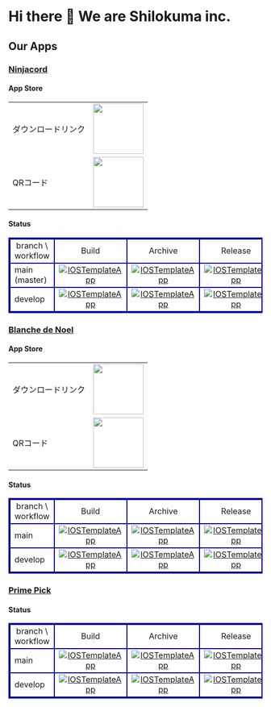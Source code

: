 # Hi there 👋 We are Shilokuma inc.

## Our Apps

### [Ninjacord](https://github.com/shilokuma-inc/ninjacord-ios)

#### App Store

<table>
    <tr>
        <td>ダウンロードリンク</td>
        <td style="text-align: center;"><a href="https://apps.apple.com/jp/app/ninja-cord/id6498937487"><img src="https://developer.apple.com/assets/elements/badges/download-on-the-app-store.svg" width="100">
    </tr>
    <tr>
        <td>QRコード</td>
        <td style="text-align: center;"><a href="https://apps.apple.com/jp/app/ninja-cord/id6498937487"><img src="https://tools-qr-production.s3.amazonaws.com/output/apple-toolbox/6044df7401a59991b2c3db53b8e688a2/b75324b326d2cf02169e7763448d433e.png" height="100"></a></td>
    </tr>
</table>

#### Status

<div style="margin:0px;padding:0px;">
  <table width="98%" style="border-collapse: collapse;border:2px double #000080;text-align:center;margin:auto;">
    <tbody>
      <tr>
        <td style="border:2px double #000080;">branch \ workflow</td>
        <td style="border:2px double #000080;">Build</td>
        <td style="border:2px double #000080;">Archive</td>
        <td style="border:2px double #000080;">Release</td>
      </tr>
      <tr>
        <td style="border:2px double #000080;text-align:left;">main (master)</td>
        <td style="border:2px double #000080;text-align:center;">
          <a href="https://github.com/shilokuma-inc/ninjacord-ios/actions/workflows/build-master.yml">
            <img src="https://github.com/shilokuma-inc/ninjacord-ios/actions/workflows/build-master.yml/badge.svg" alt="IOSTemplateApp">
          </a>
        </td>
        <td style="border:2px double #000080;text-align:center;">
          <a href="https://github.com/shilokuma-inc/ninjacord-ios/actions/workflows/archive-main.yml">
            <img src="https://github.com/shilokuma-inc/ninjacord-ios/actions/workflows/archive-main.yml/badge.svg" alt="IOSTemplateApp">
          </a>
        </td>
        <td style="border:2px double #000080;text-align:center;">
          <a href="https://github.com/shilokuma-inc/ninjacord-ios/actions/workflows/release-master.yml">
            <img src="https://github.com/shilokuma-inc/ninjacord-ios/actions/workflows/release-master.yml/badge.svg" alt="IOSTemplateApp">
          </a>
        </td>
      </tr>
      <tr>
        <td style="border:2px double #000080;text-align:left;">develop</td>
        <td style="border:2px double #000080;text-align:center;">
          <a href="https://github.com/shilokuma-inc/ninjacord-ios/actions/workflows/build-develop.yml">
            <img src="https://github.com/shilokuma-inc/ninjacord-ios/actions/workflows/build-develop.yml/badge.svg" alt="IOSTemplateApp">
          </a>
        </td>
        <td style="border:2px double #000080;text-align:center;">
          <a href="https://github.com/shilokuma-inc/ninjacord-ios/actions/workflows/archive-develop.yml">
            <img src="https://github.com/shilokuma-inc/ninjacord-ios/actions/workflows/archive-develop.yml/badge.svg" alt="IOSTemplateApp">
          </a>
        </td>
        <td style="border:2px double #000080;text-align:center;">
          <a href="https://github.com/shilokuma-inc/ninjacord-ios/actions/workflows/release-develop.yml">
            <img src="https://github.com/shilokuma-inc/ninjacord-ios/actions/workflows/release-develop.yml/badge.svg" alt="IOSTemplateApp">
          </a>
        </td>
      </tr>
    </tbody>
  </table>
</div>

### [Blanche de Noel](https://github.com/shilokuma-inc/blanche-de-noel-ios)

#### App Store

<table>
    <tr>
        <td>ダウンロードリンク</td>
        <td style="text-align: center;"><a href="https://apps.apple.com/jp/app/blanche-de-noel/id6502287377"><img src="https://developer.apple.com/assets/elements/badges/download-on-the-app-store.svg" width="100">
    </tr>
    <tr>
        <td>QRコード</td>
        <td style="text-align: center;"><a href="https://apps.apple.com/jp/app/blanche-de-noel/id6502287377"><img src="https://tools-qr-production.s3.amazonaws.com/output/apple-toolbox/1bcf4c4ccbe5c7e4fd49bb80a3209dd4/b69e9effa96d83c8688ccb0f8655839f.png" height="100"></a></td>
    </tr>
</table>

#### Status

<div style="margin:0px;padding:0px;">
  <table width="98%" style="border-collapse: collapse;border:2px double #000080;text-align:center;margin:auto;">
    <tbody>
      <tr>
        <td style="border:2px double #000080;">branch \ workflow</td>
        <td style="border:2px double #000080;">Build</td>
        <td style="border:2px double #000080;">Archive</td>
        <td style="border:2px double #000080;">Release</td>
      </tr>
      <tr>
        <td style="border:2px double #000080;text-align:left;">main</td>
        <td style="border:2px double #000080;text-align:center;">
          <a href="https://github.com/shilokuma-inc/blanche-de-noel-ios/actions/workflows/build-main.yml">
            <img src="https://github.com/shilokuma-inc/blanche-de-noel-ios/actions/workflows/build-main.yml/badge.svg" alt="IOSTemplateApp">
          </a>
        </td>
        <td style="border:2px double #000080;text-align:center;">
          <a href="https://github.com/shilokuma-inc/blanche-de-noel-ios/actions/workflows/archive-main.yml">
            <img src="https://github.com/shilokuma-inc/blanche-de-noel-ios/actions/workflows/archive-main.yml/badge.svg" alt="IOSTemplateApp">
          </a>
        </td>
        <td style="border:2px double #000080;text-align:center;">
          <a href="https://github.com/shilokuma-inc/blanche-de-noel-ios/actions/workflows/release-develop.yml">
            <img src="https://github.com/shilokuma-inc/blanche-de-noel-ios/actions/workflows/release-main.yml/badge.svg" alt="IOSTemplateApp">
          </a>
        </td>
      </tr>
      <tr>
        <td style="border:2px double #000080;text-align:left;">develop</td>
        <td style="border:2px double #000080;text-align:center;">
          <a href="https://github.com/shilokuma-inc/blanche-de-noel-ios/actions/workflows/build-develop.yml">
            <img src="https://github.com/shilokuma-inc/blanche-de-noel-ios/actions/workflows/build-develop.yml/badge.svg" alt="IOSTemplateApp">
          </a>
        </td>
        <td style="border:2px double #000080;text-align:center;">
          <a href="https://github.com/shilokuma-inc/blanche-de-noel-ios/actions/workflows/archive-develop.yml">
            <img src="https://github.com/shilokuma-inc/blanche-de-noel-ios/actions/workflows/archive-develop.yml/badge.svg" alt="IOSTemplateApp">
          </a>
        </td>
        <td style="border:2px double #000080;text-align:center;">
          <a href="https://github.com/shilokuma-inc/blanche-de-noel-ios/actions/workflows/release-develop.yml">
            <img src="https://github.com/shilokuma-inc/blanche-de-noel-ios/actions/workflows/release-develop.yml/badge.svg" alt="IOSTemplateApp">
          </a>
        </td>
      </tr>
    </tbody>
  </table>
</div>

### [Prime Pick](https://github.com/shilokuma-inc/prime-pick-ios)

#### Status
<div style="margin:0px;padding:0px;">
  <table width="98%" style="border-collapse: collapse;border:2px double #000080;text-align:center;margin:auto;">
    <tbody>
      <tr>
        <td style="border:2px double #000080;">branch \ workflow</td>
        <td style="border:2px double #000080;">Build</td>
        <td style="border:2px double #000080;">Archive</td>
        <td style="border:2px double #000080;">Release</td>
      </tr>
      <tr>
        <td style="border:2px double #000080;text-align:left;">main</td>
        <td style="border:2px double #000080;text-align:center;">
          <a href="https://github.com/shilokuma-inc/prime-pick-ios/actions/workflows/build-main.yml">
            <img src="https://github.com/shilokuma-inc/prime-pick-ios/actions/workflows/build-main.yml/badge.svg" alt="IOSTemplateApp">
          </a>
        </td>
        <td style="border:2px double #000080;text-align:center;">
          <a href="https://github.com/shilokuma-inc/prime-pick-ios/actions/workflows/archive-main.yml">
            <img src="https://github.com/shilokuma-inc/prime-pick-ios/actions/workflows/archive-main.yml/badge.svg" alt="IOSTemplateApp">
          </a>
        </td>
        <td style="border:2px double #000080;text-align:center;">
          <a href="https://github.com/shilokuma-inc/prime-pick-ios/actions/workflows/release-develop.yml">
            <img src="https://github.com/shilokuma-inc/prime-pick-ios/actions/workflows/release-main.yml/badge.svg" alt="IOSTemplateApp">
          </a>
        </td>
      </tr>
      <tr>
        <td style="border:2px double #000080;text-align:left;">develop</td>
        <td style="border:2px double #000080;text-align:center;">
          <a href="https://github.com/shilokuma-inc/prime-pick-ios/actions/workflows/build-develop.yml">
            <img src="https://github.com/shilokuma-inc/prime-pick-ios/actions/workflows/build-develop.yml/badge.svg" alt="IOSTemplateApp">
          </a>
        </td>
        <td style="border:2px double #000080;text-align:center;">
          <a href="https://github.com/shilokuma-inc/prime-pick-ios/actions/workflows/archive-develop.yml">
            <img src="https://github.com/shilokuma-inc/prime-pick-ios/actions/workflows/archive-develop.yml/badge.svg" alt="IOSTemplateApp">
          </a>
        </td>
        <td style="border:2px double #000080;text-align:center;">
          <a href="https://github.com/shilokuma-inc/prime-pick-ios/actions/workflows/release-develop.yml">
            <img src="https://github.com/shilokuma-inc/prime-pick-ios/actions/workflows/release-develop.yml/badge.svg" alt="IOSTemplateApp">
          </a>
        </td>
      </tr>
    </tbody>
  </table>
</div>
